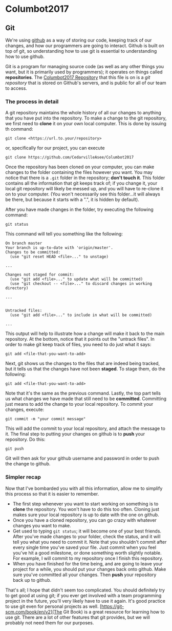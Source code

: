 # Columbot2017

## Git

We're using [github](https://github.com) as a way of storing our code, keeping
track of our changes, and how our programmers are going to interact. Github is
built on top of git, so understanding how to use git is essential to understanding how to
use github.

Git is a program for managing source code (as well as any other things you want,
but it is primarily used by programmers); it operates on things called
**repositories**. The
[Columbot2017 Repository](https://github.com/CedarvilleAsee/Columbot2017) that
this file is on is a *git repository* that is stored on Github's servers, and is
public for all of our team to access.

### The process in detail

A git repository maintains the whole history of all our changes to anything that
you have put into the repository. To make a change to the git repository, we
first need to **clone** it on your own local computer. This is done by issuing th
command:

    git clone <https://url.to.your/repository>

or, specifically for our project, you can execute

    git clone https://github.com/CedarvilleAsee/Columbot2017

Once the repository has been cloned on your computer, you can make changes to
the folder containing the files however you want. You may notice that there is a
`.git` folder in the repository; **don't touch it**. This folder contains all
the information that git keeps track of; if you change it, your local git
repository will likely be messed up, and you will have to re-clone it on to your
computer. (You won't necessarily see this folder...it will always be there, but
because it starts with a ".", it is hidden by default).

After you have made changes in the folder, try executing the following command:

    git status

This command will tell you something like the following:

    On branch master
    Your branch is up-to-date with 'origin/master'.
    Changes to be committed:
      (use "git reset HEAD <file>..." to unstage)

    ...

    Changes not staged for commit:
      (use "git add <file>..." to update what will be committed)
      (use "git checkout -- <file>..." to discard changes in working directory)

    ...


    Untracked files:
      (use "git add <file>..." to include in what will be committed)

    ...

This output will help to illustrate how a change will make it back to the main
repository. At the bottom, notice that it points out the "untrack files". In
order to make git keep track of files, you need to do just what it says:

    git add <file-that-you-want-to-add>

Next, git shows us the changes to the files that are indeed being tracked, but
it tells us that the changes have not been **staged**. To stage them, do the following:

    git add <file-that-you-want-to-add>

Note that it's the same as the previous command. Lastly, the top part tells us
what changes we have made that still need to be **committed**. Committing just
means to add the change to your local repository. To commit your changes,
execute:

    git commit -m "your commit message"

This will add the commit to your local repository, and attach the message to it.
The final step to putting your changes on github is to **push** your repository.
Do this:

    git push

Git will then ask for your github username and password in order to push the
change to github.

### Simpler recap

Now that I've bombarded you with all this information, allow me to simplify this
process so that it is easier to remember.

- The first step whenever you want to start working on something is to **clone**
  the repository. You won't have to do this too often. Cloning just makes sure
  your local repository is up to date with the one on github.
- Once you have a cloned repository, you can go crazy with whatever changes you
  want to make.
- Get used to typing `git status`; it will become one of your best friends.
  After you've made changes to your folder, check the status, and it will tell
  you what you need to commit it. Note that you shouldn't commit after every
  single time you've saved your file. Just commit when you feel you've hit a
  good milestone, or done something worth slightly notable. For example, I will
  commit to my repository once I finish this repository.
- When you have finished for the time being, and are going to leave your project
  for a while, you should put your changes back onto github. Make sure you've
  committed all your changes. Then **push** your repository back up to github.

That's all; I hope that didn't seem too complicated. You should definitely try
to get good at using git; if you ever get involved with a team programming
project in the future, you'll very likely have to use it again. It's good
practice to use git even for personal projects as well.
[https://git-scm.com/book/en/v2](The Git Book) is a great resource for learning
how to use git. There are a lot of other features that git provides, but we will
probably not need them for our purposes.
